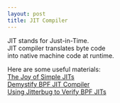 ```yaml
---
layout: post
title: JIT Compiler
---
```


JIT stands for Just-in-Time.   
JIT compiler translates byte code   
into native machine code at runtime.

Here are some useful materials:   
[The Joy of Simple JITs](https://blog.reverberate.org/2012/12/hello-jit-world-joy-of-simple-jits.html)   
[Demystify BPF JIT Compiler](https://www.netronome.com/events/webinar-demystify-bpf-jit-compiler/)   
[Using Jitterbug to Verify BPF JITs](https://www.usenix.org/conference/osdi20/presentation/nelson)
